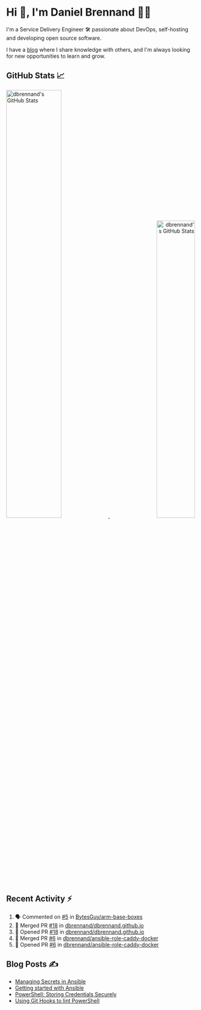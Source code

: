 # Hi 👋, I'm Daniel Brennand 👨‍💻

I'm a Service Delivery Engineer 🛠 passionate about DevOps, self-hosting and developing open source software.

I have a [blog](https://danielbrennand.com/blog/) where I share knowledge with others, and I'm always looking for new opportunities to learn and grow.

## GitHub Stats 📈

<p>
    <a align="left" href="https://github.com/dbrennand/dbrennand">
        <img alt="dbrennand's GitHub Stats"  width="54%" src="https://github-readme-stats-dbrennand.vercel.app/api?username=dbrennand&show_icons=true&count_private=true&hide_border=true&theme=dark">
    </a>
    <a align="right" href="https://github.com/dbrennand/dbrennand">
        <img alt="dbrennand's GitHub Stats"  width="45%" src="https://github-readme-stats-dbrennand.vercel.app/api/top-langs/?username=dbrennand&hide_border=true&layout=compact&theme=dark">
    </a>
</p>

## Recent Activity ⚡

<!--START_SECTION:activity-->
1. 🗣 Commented on [#5](https://github.com/BytesGuy/arm-base-boxes/issues/5) in [BytesGuy/arm-base-boxes](https://github.com/BytesGuy/arm-base-boxes)
2. 🎉 Merged PR [#18](https://github.com/dbrennand/dbrennand.github.io/pull/18) in [dbrennand/dbrennand.github.io](https://github.com/dbrennand/dbrennand.github.io)
3. 💪 Opened PR [#18](https://github.com/dbrennand/dbrennand.github.io/pull/18) in [dbrennand/dbrennand.github.io](https://github.com/dbrennand/dbrennand.github.io)
4. 🎉 Merged PR [#6](https://github.com/dbrennand/ansible-role-caddy-docker/pull/6) in [dbrennand/ansible-role-caddy-docker](https://github.com/dbrennand/ansible-role-caddy-docker)
5. 💪 Opened PR [#6](https://github.com/dbrennand/ansible-role-caddy-docker/pull/6) in [dbrennand/ansible-role-caddy-docker](https://github.com/dbrennand/ansible-role-caddy-docker)
<!--END_SECTION:activity-->

## Blog Posts ✍

<!-- BLOG-POST-LIST:START -->
- [Managing Secrets in Ansible](https://danielbrennand.com/blog/managing-secrets-in-ansible/)
- [Getting started with Ansible](https://danielbrennand.com/blog/getting-started-ansible/)
- [PowerShell: Storing Credentials Securely](https://danielbrennand.com/blog/powershell-storing-credentials/)
- [Using Git Hooks to lint PowerShell](https://danielbrennand.com/blog/git-hook-powershell/)
<!-- BLOG-POST-LIST:END -->
